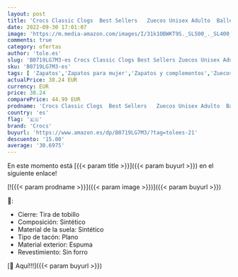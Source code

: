 ```yaml
---
layout: post
title: 'Crocs Classic Clogs  Best Sellers   Zuecos Unisex Adulto  Ballerina Pink  39/40 EU'
date: 2022-09-30 17:01:07
image: 'https://m.media-amazon.com/images/I/31k1OBWKT9S._SL500_._SL400_.jpg'
comments: true
category: ofertas
author: 'tole.es'
slug: 'B0719LG7M3-es Crocs Classic Clogs Best Sellers Zuecos Unisex Adulto...'
sku: 'B0719LG7M3-es'
tags: [ 'Zapatos','Zapatos para mujer','Zapatos y complementos','Zuecos de mujer','Zuecos y mules de mujer','crocs','zuecos','🇪🇸', ]
actualPrice: 38.24 EUR
currency: EUR
price: 38.24
comparePrice: 44.99 EUR
prodname: 'Crocs Classic Clogs  Best Sellers   Zuecos Unisex Adulto  Ballerina Pink  39/40 EU'
country: 'es'
flag: '🇪🇸'
brand: 'Crocs'
buyurl: 'https://www.amazon.es/dp/B0719LG7M3/?tag=tolees-21'
descuento: '15.00'
average: '30.6975'
---
```


En este momento está [{{< param title >}}]({{< param buyurl >}}) en el siguiente enlace!

[![{{< param prodname >}}]({{< param image >}})]({{< param buyurl >}})

🔎:

- Cierre: Tira de tobillo
- Composición: Sintético
- Material de la suela: Sintético
- Tipo de tacón: Plano
- Material exterior: Espuma
- Revestimiento: Sin forro

[🛒 Aquí!!!]({{< param buyurl >}})
